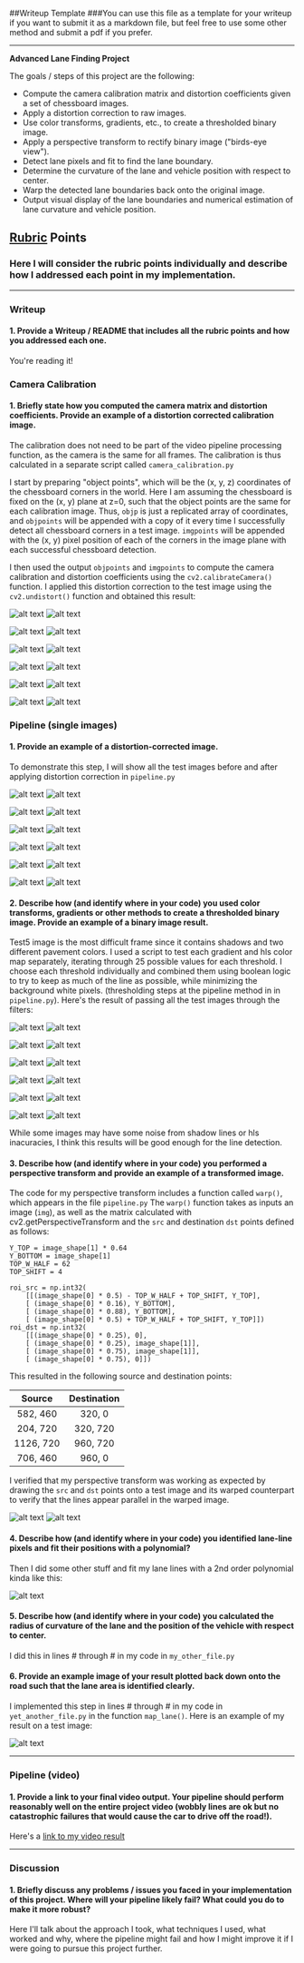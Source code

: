 ##Writeup Template
###You can use this file as a template for your writeup if you want to submit it as a markdown file, but feel free to use some other method and submit a pdf if you prefer.

---

**Advanced Lane Finding Project**

The goals / steps of this project are the following:

* Compute the camera calibration matrix and distortion coefficients given a set of chessboard images.
* Apply a distortion correction to raw images.
* Use color transforms, gradients, etc., to create a thresholded binary image.
* Apply a perspective transform to rectify binary image ("birds-eye view").
* Detect lane pixels and fit to find the lane boundary.
* Determine the curvature of the lane and vehicle position with respect to center.
* Warp the detected lane boundaries back onto the original image.
* Output visual display of the lane boundaries and numerical estimation of lane curvature and vehicle position.

[//]: # (Image References)

[distort2]: ./output_images/camera_calibration/original_calibration2.jpg "Disistorted chessboard"
[undistort2]: ./output_images/camera_calibration/undistorted_calibration2.jpg "Undistorted chessboard"
[distort3]: ./output_images/camera_calibration/original_calibration3.jpg "Disistorted chessboard"
[undistort3]: ./output_images/camera_calibration/undistorted_calibration3.jpg "Undistorted chessboard"
[distort5]: ./output_images/camera_calibration/original_calibration5.jpg "Disistorted chessboard"
[undistort5]: ./output_images/camera_calibration/undistorted_calibration5.jpg "Undistorted chessboard"
[distort6]: ./output_images/camera_calibration/original_calibration6.jpg "Disistorted chessboard"
[undistort6]: ./output_images/camera_calibration/undistorted_calibration6.jpg "Undistorted chessboard"
[distort7]: ./output_images/camera_calibration/original_calibration7.jpg "Disistorted chessboard"
[undistort7]: ./output_images/camera_calibration/undistorted_calibration7.jpg "Undistorted chessboard"
[distort8]: ./output_images/camera_calibration/original_calibration8.jpg "Disistorted chessboard"
[undistort8]: ./output_images/camera_calibration/undistorted_calibration8.jpg "Undistorted chessboard"

[test_d1]: ./output_images/camera_calibration/original_test1.jpg "Disistorted test1"
[test_u1]: ./output_images/camera_calibration/undistorted_test1.jpg "Undistorted test1"
[test_d2]: ./output_images/camera_calibration/original_test2.jpg "Disistorted test2"
[test_u2]: ./output_images/camera_calibration/undistorted_test2.jpg "Undistorted test2"
[test_d3]: ./output_images/camera_calibration/original_test3.jpg "Disistorted test3"
[test_u3]: ./output_images/camera_calibration/undistorted_test3.jpg "Undistorted test3"
[test_d4]: ./output_images/camera_calibration/original_test4.jpg "Disistorted test4"
[test_u4]: ./output_images/camera_calibration/undistorted_test4.jpg "Undistorted test4"
[test_d5]: ./output_images/camera_calibration/original_test5.jpg "Disistorted test5"
[test_u5]: ./output_images/camera_calibration/undistorted_test5.jpg "Undistorted test5"
[test_d6]: ./output_images/camera_calibration/original_test6.jpg "Disistorted test6"
[test_u6]: ./output_images/camera_calibration/undistorted_test6.jpg "Undistorted test6"

[bin_o1]: ./output_images/bin_thres/original_test1.jpg "Original test1"
[bin_t1]: ./output_images/bin_thres/bin_test1.jpg "Binary test1"
[bin_o2]: ./output_images/bin_thres/original_test2.jpg "Original test2"
[bin_t2]: ./output_images/bin_thres/bin_test2.jpg "Binary test2"
[bin_o3]: ./output_images/bin_thres/original_test3.jpg "Original test3"
[bin_t3]: ./output_images/bin_thres/bin_test3.jpg "Binary test3"
[bin_o4]: ./output_images/bin_thres/original_test4.jpg "Original test4"
[bin_t4]: ./output_images/bin_thres/bin_test4.jpg "Binary test4"
[bin_o5]: ./output_images/bin_thres/original_test5.jpg "Original test5"
[bin_t5]: ./output_images/bin_thres/bin_test5.jpg "Binary test5"
[bin_o6]: ./output_images/bin_thres/original_test6.jpg "Original test6"
[bin_t6]: ./output_images/bin_thres/bin_test6.jpg "Binary test6"


[sl_2]:  ./output_images/warped/original_straight_lines2.jpg "Straight lines 2"
[wsl_2]: ./output_images/warped/warp_straight_lines2.jpg "Warped Straight lines 2"


[image3]: ./examples/binary_combo_example.jpg "Binary Example"
[image4]: ./examples/warped_straight_lines.jpg "Warp Example"
[image5]: ./examples/color_fit_lines.jpg "Fit Visual"
[image6]: ./examples/example_output.jpg "Output"
[video1]: ./project_video.mp4 "Video"

## [Rubric](https://review.udacity.com/#!/rubrics/571/view) Points
### Here I will consider the rubric points individually and describe how I addressed each point in my implementation.  

---
### Writeup

#### 1. Provide a Writeup / README that includes all the rubric points and how you addressed each one.

You're reading it!


### Camera Calibration

#### 1. Briefly state how you computed the camera matrix and distortion coefficients. Provide an example of a distortion corrected calibration image.

The calibration does not need to be part of the video pipeline processing function, as the camera is the same for all frames. The calibration is thus calculated in a separate script called `camera_calibration.py`

I start by preparing "object points", which will be the (x, y, z) coordinates of the chessboard corners in the world. Here I am assuming the chessboard is fixed on the (x, y) plane at z=0, such that the object points are the same for each calibration image.  Thus, `objp` is just a replicated array of coordinates, and `objpoints` will be appended with a copy of it every time I successfully detect all chessboard corners in a test image.  `imgpoints` will be appended with the (x, y) pixel position of each of the corners in the image plane with each successful chessboard detection.  

I then used the output `objpoints` and `imgpoints` to compute the camera calibration and distortion coefficients using the `cv2.calibrateCamera()` function.  I applied this distortion correction to the test image using the `cv2.undistort()` function and obtained this result: 

![alt text][distort2]        ![alt text][undistort2]

![alt text][distort3]        ![alt text][undistort3]

![alt text][distort5]        ![alt text][undistort5]

![alt text][distort6]        ![alt text][undistort6]

![alt text][distort7]        ![alt text][undistort7]

![alt text][distort8]        ![alt text][undistort8]

### Pipeline (single images)

#### 1. Provide an example of a distortion-corrected image.
To demonstrate this step, I will show all the test images before and after applying distortion correction in `pipeline.py`


![alt text][test_d1]        ![alt text][test_u1]

![alt text][test_d2]        ![alt text][test_u2]

![alt text][test_d3]        ![alt text][test_u3]

![alt text][test_d4]        ![alt text][test_u4]

![alt text][test_d5]        ![alt text][test_u5]

![alt text][test_d6]        ![alt text][test_u6]


#### 2. Describe how (and identify where in your code) you used color transforms, gradients or other methods to create a thresholded binary image.  Provide an example of a binary image result.
Test5 image is the most difficult frame since it contains shadows and two different pavement colors. I used a script to test each gradient and hls color map separately, iterating through 25 possible values for each threshold. I choose each threshold individually and combined them using boolean logic to try to keep as much of the line as possible, while minimizing the background white pixels. (thresholding steps at the pipeline method in in `pipeline.py`).  Here's the result of passing all the test images through the filters:

![alt text][bin_o1]        ![alt text][bin_t1]

![alt text][bin_o2]        ![alt text][bin_t2]

![alt text][bin_o3]        ![alt text][bin_t3]

![alt text][bin_o4]        ![alt text][bin_t4]

![alt text][bin_o5]        ![alt text][bin_t5]

![alt text][bin_o6]        ![alt text][bin_t6]

While some images may have some noise from shadow lines or hls inacuracies, I think this results will be good enough for the line detection.

#### 3. Describe how (and identify where in your code) you performed a perspective transform and provide an example of a transformed image.

The code for my perspective transform includes a function called `warp()`, which appears in the file `pipeline.py` The `warp()` function takes as inputs an image (`img`), as well as the matrix calculated with cv2.getPerspectiveTransform and the `src` and destination `dst` points defined as follows:

```
Y_TOP = image_shape[1] * 0.64 
Y_BOTTOM = image_shape[1]
TOP_W_HALF = 62
TOP_SHIFT = 4

roi_src = np.int32(
    [[(image_shape[0] * 0.5) - TOP_W_HALF + TOP_SHIFT, Y_TOP],
    [ (image_shape[0] * 0.16), Y_BOTTOM],
    [ (image_shape[0] * 0.88), Y_BOTTOM],
    [ (image_shape[0] * 0.5) + TOP_W_HALF + TOP_SHIFT, Y_TOP]])
roi_dst = np.int32(
    [[(image_shape[0] * 0.25), 0],
    [ (image_shape[0] * 0.25), image_shape[1]],
    [ (image_shape[0] * 0.75), image_shape[1]],
    [ (image_shape[0] * 0.75), 0]])

```
This resulted in the following source and destination points:

| Source        | Destination   | 
|:-------------:|:-------------:| 
| 582, 460      | 320, 0        | 
| 204, 720      | 320, 720      |
| 1126, 720     | 960, 720      |
| 706, 460      | 960, 0        |

I verified that my perspective transform was working as expected by drawing the `src` and `dst` points onto a test image and its warped counterpart to verify that the lines appear parallel in the warped image.

![alt text][sl_2]        ![alt text][wsl_2]

#### 4. Describe how (and identify where in your code) you identified lane-line pixels and fit their positions with a polynomial?

Then I did some other stuff and fit my lane lines with a 2nd order polynomial kinda like this:

![alt text][image5]

#### 5. Describe how (and identify where in your code) you calculated the radius of curvature of the lane and the position of the vehicle with respect to center.

I did this in lines # through # in my code in `my_other_file.py`

#### 6. Provide an example image of your result plotted back down onto the road such that the lane area is identified clearly.

I implemented this step in lines # through # in my code in `yet_another_file.py` in the function `map_lane()`.  Here is an example of my result on a test image:

![alt text][image6]

---

### Pipeline (video)

#### 1. Provide a link to your final video output.  Your pipeline should perform reasonably well on the entire project video (wobbly lines are ok but no catastrophic failures that would cause the car to drive off the road!).

Here's a [link to my video result](./project_video.mp4)

---

### Discussion

#### 1. Briefly discuss any problems / issues you faced in your implementation of this project.  Where will your pipeline likely fail?  What could you do to make it more robust?

Here I'll talk about the approach I took, what techniques I used, what worked and why, where the pipeline might fail and how I might improve it if I were going to pursue this project further.  

